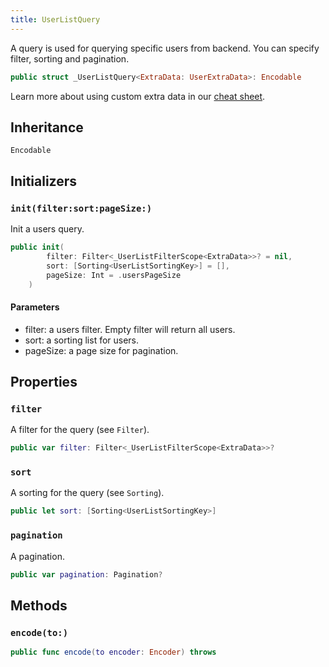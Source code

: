 ```yaml
---
title: UserListQuery
---
```


A query is used for querying specific users from backend.
You can specify filter, sorting and pagination.

``` swift
public struct _UserListQuery<ExtraData: UserExtraData>: Encodable 
```

> 

Learn more about using custom extra data in our [cheat sheet](https://github.com/GetStream/stream-chat-swift/wiki/Cheat-Sheet#working-with-extra-data).

## Inheritance

`Encodable`

## Initializers

### `init(filter:sort:pageSize:)`

Init a users query.

``` swift
public init(
        filter: Filter<_UserListFilterScope<ExtraData>>? = nil,
        sort: [Sorting<UserListSortingKey>] = [],
        pageSize: Int = .usersPageSize
    ) 
```

#### Parameters

  - filter: a users filter. Empty filter will return all users.
  - sort: a sorting list for users.
  - pageSize: a page size for pagination.

## Properties

### `filter`

A filter for the query (see `Filter`).

``` swift
public var filter: Filter<_UserListFilterScope<ExtraData>>?
```

### `sort`

A sorting for the query (see `Sorting`).

``` swift
public let sort: [Sorting<UserListSortingKey>]
```

### `pagination`

A pagination.

``` swift
public var pagination: Pagination?
```

## Methods

### `encode(to:)`

``` swift
public func encode(to encoder: Encoder) throws 
```

